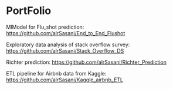 # PortFolio

MlModel for Flu_shot prediction: https://github.com/alrSasani/End_to_End_Flushot

Exploratory data analysis of stack overflow survey: https://github.com/alrSasani/Stack_Overflow_DS

Richter prediction: https://github.com/alrSasani/Richter_Prediction

ETL pipeline for Airbnb data from Kaggle: https://github.com/alrSasani/Kaggle_airbnb_ETL
